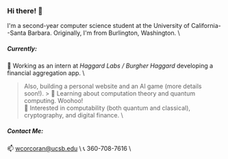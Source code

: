 ### Hi there! 👋

I'm a second-year computer science student at the University of California--Santa Barbara. Originally, I'm from Burlington, Washington. \

##### Currently:
🔭 Working as an intern at *Haggard Labs / Burgher Haggard* developing a financial aggregation app. \
> Also, building a personal website and an AI game (more details soon!). >
🌱 Learning about computation theory and quantum computing. Woohoo! \
🤔 Interested in computability (both quantum and classical), cryptography, and digital finance. \

##### Contact Me:
📫 wcorcoran@ucsb.edu \ 
📞 360-708-7616 \

<!--
**wrcorcoran/wrcorcoran** is a ✨ _special_ ✨ repository because its `README.md` (this file) appears on your GitHub profile.

Here are some ideas to get you started:

- 🔭 I’m currently working on ...
- 🌱 I’m currently learning ...
- 👯 I’m looking to collaborate on ...
- 🤔 I’m looking for help with ...
- 💬 Ask me about ...
- 📫 How to reach me: ...
- 😄 Pronouns: ...
- ⚡ Fun fact: ...
-->

